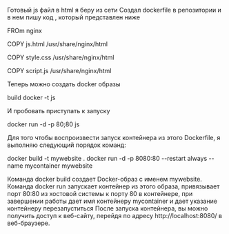Готовый js файл в html я беру из сети
Создал dockerfile в репозитории и в нем пишу код , который представлен ниже

FROm nginx

COPY js.html /usr/share/nginx/html

COPY style.css /usr/share/nginx/html

COPY script.js /usr/share/nginx/html

Теперь можно создать docker образы

build docker -t js

И пробовать приступать к запуску 

docker run -d -p 80;80 js

Для того чтобы воспроизвести запуск контейнера из этого Dockerfile, я выполняю следующий порядок команд:

docker build -t mywebsite .
docker run -d -p 8080:80 --restart always --name mycontainer mywebsite

Команда docker build создает Docker-образ с именем mywebsite.
Команда docker run запускает контейнер из этого образа, привязывает порт 80:80 из хостовой системы к порту 80 в контейнере, 
при завершении работы дает имя контейнеру mycontainer и дает указание контейнеру перезапуститься
После запуска контейнера, вы можно получить доступ к веб-сайту, перейдя по адресу http://localhost:8080/ в веб-браузере.

